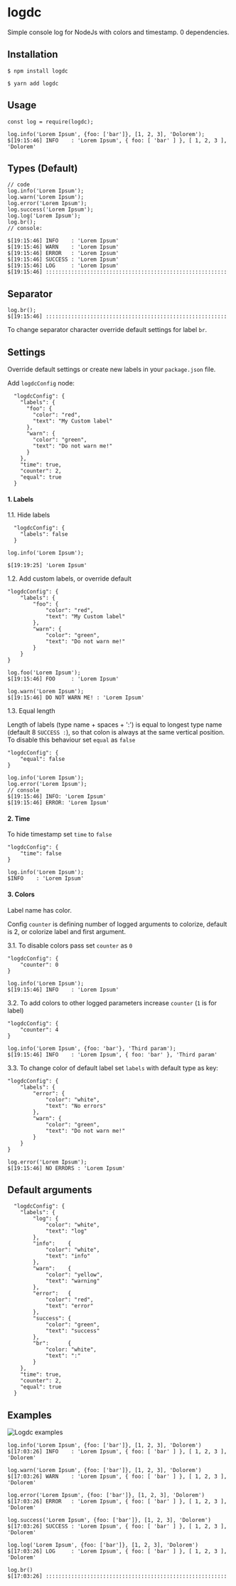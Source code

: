 # logdc
Simple console log for NodeJs with colors and timestamp.
0 dependencies.


## Installation

```
$ npm install logdc
```

```
$ yarn add logdc
```

## Usage

```
const log = require(logdc);

log.info('Lorem Ipsum', {foo: ['bar']}, [1, 2, 3], 'Dolorem');
$[19:15:46] INFO    : 'Lorem Ipsum', { foo: [ 'bar' ] }, [ 1, 2, 3 ], 'Dolorem'
```

## Types (Default)

```
// code
log.info('Lorem Ipsum');
log.warn('Lorem Ipsum');
log.error('Lorem Ipsum');
log.success('Lorem Ipsum');
log.log('Lorem Ipsum');
log.br();
// console:

$[19:15:46] INFO    : 'Lorem Ipsum'
$[19:15:46] WARN    : 'Lorem Ipsum'
$[19:15:46] ERROR   : 'Lorem Ipsum'
$[19:15:46] SUCCESS : 'Lorem Ipsum'
$[19:15:46] LOG     : 'Lorem Ipsum'
$[19:15:46] ::::::::::::::::::::::::::::::::::::::::::::::::::::::::: 
```

## Separator

```
log.br();
$[19:15:46] :::::::::::::::::::::::::::::::::::::::::::::::::::::::::
```

To change separator character override default settings for label `br`.

## Settings

Override default settings or create new labels in your `package.json` file.

Add `logdcConfig` node:

```
  "logdcConfig": {
    "labels": {
      "foo": {
        "color": "red",
        "text": "My Custom label"
      },
      "warn": {
        "color": "green",
        "text": "Do not warn me!"
      }
    },
    "time": true,
    "counter": 2,
    "equal": true
  }
```

#### 1. Labels

 1.1. Hide labels

```
  "logdcConfig": {
    "labels": false
  }
```

```
log.info('Lorem Ipsum');

$[19:19:25] 'Lorem Ipsum'

```

 1.2. Add custom labels, or override default
```
"logdcConfig": {
    "labels": {
        "foo": {
            "color": "red",
            "text": "My Custom label"
        },
        "warn": {
            "color": "green",
            "text": "Do not warn me!"
        }
    }
}
```
 
```
log.foo('Lorem Ipsum');
$[19:15:46] FOO     : 'Lorem Ipsum'

log.warn('Lorem Ipsum');
$[19:15:46] DO NOT WARN ME! : 'Lorem Ipsum'
```

 1.3. Equal length

Length of labels (type name + spaces + ':') is equal to longest type name (default 8 `SUCCESS :`),
so that colon is always at the same vertical position. To disable this behaviour set `equal` as `false`

```
"logdcConfig": {
    "equal": false
}
```

```
log.info('Lorem Ipsum');
log.error('Lorem Ipsum');
// console
$[19:15:46] INFO: 'Lorem Ipsum'
$[19:15:46] ERROR: 'Lorem Ipsum'
```

#### 2. Time

To hide timestamp set `time` to `false`

```
"logdcConfig": {
    "time": false
}
```

```
log.info('Lorem Ipsum');
$INFO    : 'Lorem Ipsum'
```

#### 3. Colors

Label name has color.

Config `counter` is defining number of logged arguments to colorize, default is 2, or colorize label and first argument.

 3.1. To disable colors pass set `counter` as `0`

```
"logdcConfig": {
    "counter": 0
}
```

```
log.info('Lorem Ipsum');
$[19:15:46] INFO    : 'Lorem Ipsum'
```

 3.2. To add colors to other logged parameters increase `counter` (`1` is for label)

```
"logdcConfig": {
    "counter": 4
}
```

```
log.info('Lorem Ipsum', {foo: 'bar'}, 'Third param');
$[19:15:46] INFO    : 'Lorem Ipsum', { foo: 'bar' }, 'Third param'
```

 3.3. To change color of default label set `labels` with default type as key:
 
 ```
 "logdcConfig": {
     "labels": {
         "error": {
             "color": "white",
             "text": "No errors"
         },
         "warn": {
             "color": "green",
             "text": "Do not warn me!"
         }
     }
 }
 ```

```
log.error('Lorem Ipsum');
$[19:15:46] NO ERRORS : 'Lorem Ipsum'
```

## Default arguments

```
  "logdcConfig": {
    "labels": {
        "log": {
            "color": "white",
            "text": "log"
        },
        "info":    {
            "color": "white",
            "text": "info"
        },
        "warn":    {
            "color": "yellow",
            "text": "warning"
        },
        "error":   {
            "color": "red",
            "text": "error"
        },
        "success": {
            "color": "green",
            "text": "success"
        },
        "br":      {
            "color: "white",
            "text": ":"
        }
    },
    "time": true,
    "counter": 2,
    "equal": true
  }
```

## Examples

![Logdc examples](/logdc.png?raw=true "Examples")

```
log.info('Lorem Ipsum', {foo: ['bar']}, [1, 2, 3], 'Dolorem')
$[17:03:26] INFO    : 'Lorem Ipsum', { foo: [ 'bar' ] }, [ 1, 2, 3 ], 'Dolorem'
```

```
log.warn('Lorem Ipsum', {foo: ['bar']}, [1, 2, 3], 'Dolorem')
$[17:03:26] WARN    : 'Lorem Ipsum', { foo: [ 'bar' ] }, [ 1, 2, 3 ], 'Dolorem'
```

```
log.error('Lorem Ipsum', {foo: ['bar']}, [1, 2, 3], 'Dolorem')
$[17:03:26] ERROR   : 'Lorem Ipsum', { foo: [ 'bar' ] }, [ 1, 2, 3 ], 'Dolorem'
```

```
log.success('Lorem Ipsum', {foo: ['bar']}, [1, 2, 3], 'Dolorem')
$[17:03:26] SUCCESS : 'Lorem Ipsum', { foo: [ 'bar' ] }, [ 1, 2, 3 ], 'Dolorem'
```

```
log.log('Lorem Ipsum', {foo: ['bar']}, [1, 2, 3], 'Dolorem')
$[17:03:26] LOG     : 'Lorem Ipsum', { foo: [ 'bar' ] }, [ 1, 2, 3 ], 'Dolorem'
```

```
log.br()
$[17:03:26] :::::::::::::::::::::::::::::::::::::::::::::::::::::::::
```
